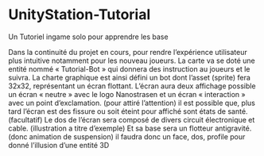 # UnityStation-Tutorial
Un Tutoriel ingame solo pour apprendre les base


Dans la continuité du projet en cours, pour rendre l’expérience utilisateur plus intuitive notamment pour les
nouveau joueurs.
La carte va se doté une entité nommé « Tutorial-Bot » qui donnera des instruction au joueurs et le suivra.
La charte graphique est ainsi défini
un bot dont l’asset (sprite) fera 32x32, représentant un écran flottant.
L’écran aura deux affichage possible
un écran « neutre » avec le logo Nanostrasen <N>
et un écran « interaction » avec un point d’exclamation. (pour attiré l’attention)
il est possible que, plus tard l’écran est des fissure ou soit éteint pour affiché sont états de santé.(facultatif)
Le dos de l’écran sera composé de divers circuit électronique et cable.
(illustration a titre d’exemple)
Et sa base sera un flotteur antigravité. (donc animation de suspension)
il faudra donc un face, dos, profile pour donné l’illusion d’une entité 3D
  
